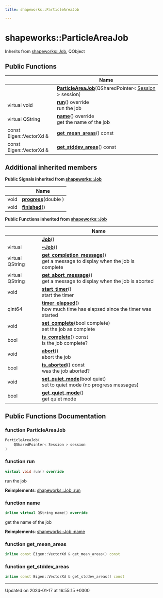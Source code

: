 ```yaml
---
title: shapeworks::ParticleAreaJob

---
```


# shapeworks::ParticleAreaJob





Inherits from [shapeworks::Job](../Classes/classshapeworks_1_1Job.md), QObject

## Public Functions

|                | Name           |
| -------------- | -------------- |
| | **[ParticleAreaJob](../Classes/classshapeworks_1_1ParticleAreaJob.md#function-particleareajob)**(QSharedPointer< [Session](../Classes/classshapeworks_1_1Session.md) > session) |
| virtual void | **[run](../Classes/classshapeworks_1_1ParticleAreaJob.md#function-run)**() override<br>run the job  |
| virtual QString | **[name](../Classes/classshapeworks_1_1ParticleAreaJob.md#function-name)**() override<br>get the name of the job  |
| const Eigen::VectorXd & | **[get_mean_areas](../Classes/classshapeworks_1_1ParticleAreaJob.md#function-get-mean-areas)**() const |
| const Eigen::VectorXd & | **[get_stddev_areas](../Classes/classshapeworks_1_1ParticleAreaJob.md#function-get-stddev-areas)**() const |

## Additional inherited members

**Public Signals inherited from [shapeworks::Job](../Classes/classshapeworks_1_1Job.md)**

|                | Name           |
| -------------- | -------------- |
| void | **[progress](../Classes/classshapeworks_1_1Job.md#signal-progress)**(double ) |
| void | **[finished](../Classes/classshapeworks_1_1Job.md#signal-finished)**() |

**Public Functions inherited from [shapeworks::Job](../Classes/classshapeworks_1_1Job.md)**

|                | Name           |
| -------------- | -------------- |
| | **[Job](../Classes/classshapeworks_1_1Job.md#function-job)**() |
| virtual | **[~Job](../Classes/classshapeworks_1_1Job.md#function-~job)**() |
| virtual QString | **[get_completion_message](../Classes/classshapeworks_1_1Job.md#function-get-completion-message)**()<br>get a message to display when the job is complete  |
| virtual QString | **[get_abort_message](../Classes/classshapeworks_1_1Job.md#function-get-abort-message)**()<br>get a message to display when the job is aborted  |
| void | **[start_timer](../Classes/classshapeworks_1_1Job.md#function-start-timer)**()<br>start the timer  |
| qint64 | **[timer_elapsed](../Classes/classshapeworks_1_1Job.md#function-timer-elapsed)**()<br>how much time has elapsed since the timer was started  |
| void | **[set_complete](../Classes/classshapeworks_1_1Job.md#function-set-complete)**(bool complete)<br>set the job as complete  |
| bool | **[is_complete](../Classes/classshapeworks_1_1Job.md#function-is-complete)**() const<br>is the job complete?  |
| void | **[abort](../Classes/classshapeworks_1_1Job.md#function-abort)**()<br>abort the job  |
| bool | **[is_aborted](../Classes/classshapeworks_1_1Job.md#function-is-aborted)**() const<br>was the job aborted?  |
| void | **[set_quiet_mode](../Classes/classshapeworks_1_1Job.md#function-set-quiet-mode)**(bool quiet)<br>set to quiet mode (no progress messages)  |
| bool | **[get_quiet_mode](../Classes/classshapeworks_1_1Job.md#function-get-quiet-mode)**()<br>get quiet mode  |


## Public Functions Documentation

### function ParticleAreaJob

```cpp
ParticleAreaJob(
    QSharedPointer< Session > session
)
```


### function run

```cpp
virtual void run() override
```

run the job 

**Reimplements**: [shapeworks::Job::run](../Classes/classshapeworks_1_1Job.md#function-run)


### function name

```cpp
inline virtual QString name() override
```

get the name of the job 

**Reimplements**: [shapeworks::Job::name](../Classes/classshapeworks_1_1Job.md#function-name)


### function get_mean_areas

```cpp
inline const Eigen::VectorXd & get_mean_areas() const
```


### function get_stddev_areas

```cpp
inline const Eigen::VectorXd & get_stddev_areas() const
```


-------------------------------

Updated on 2024-01-17 at 16:55:15 +0000